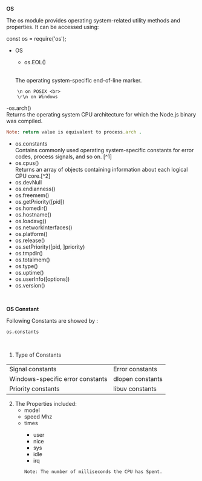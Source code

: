 **OS**

The os module provides operating system-related utility methods and properties. 
It can be accessed using:
 
 const os = require('os');

 - OS
   - os.EOL()
   <br>

     The operating system-specific end-of-line marker.
```
    \n on POSIX <br>
    \r\n on Windows
```
   -os.arch()<br>
   Returns the operating system CPU architecture for which the Node.js binary was compiled.

   ```Ruby
   Note: return value is equivalent to process.arch .
   ```
   - os.constants
     <br>
    Contains commonly used operating system-specific constants for error codes, process signals, and so on. [^1]    
   - os.cpus()
    <br>
    Returns an array of objects containing information about each logical CPU core.[^2]
   - os.devNull
   - os.endianness()
   - os.freemem()
   - os.getPriority([pid])
   - os.homedir()
   - os.hostname()
   - os.loadavg()
   - os.networkInterfaces()
   - os.platform()
   - os.release()
   - os.setPriority([pid, ]priority)
   - os.tmpdir()
   - os.totalmem()
   - os.type()
   - os.uptime()
   - os.userInfo([options])
   - os.version()
  
<br>

**OS Constant**

Following Constants are showed by :

```
os.constants

```
<br>

1. Type  of Constants

|  |  |
|---|---|
|Signal constants| Error constants|
|Windows-specific error constants|dlopen constants|
|Priority constants|libuv constants|


2. The Properties included:
   - model<string>
   - speed<number> Mhz
   - times<object>
     - user<number>
     - nice<number>
     - sys<number>
     - idle<number>
     - irq<number>

```
Note: The number of milliseconds the CPU has Spent.

